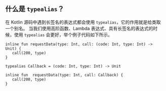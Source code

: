 ## 什么是 `typealias`？

在 Kotlin 源码中遇到长签名的表达式都会使用 `typealias`，它的作用就是给类取一个别名。
当我们使用高阶函数、Lambda 表达式、具有长签名的表达式的时候，使用 `typealias` 会更好，举个例子代码如下所示。

```
inline fun requestData(type: Int, call: (code: Int, type: Int) -> Unit) {
   call(200, type)
}

typealias Callback = (code: Int, type: Int) -> Unit

inline fun  requestData(type: Int, call: Callback) {
   call(200, type)
}
```

